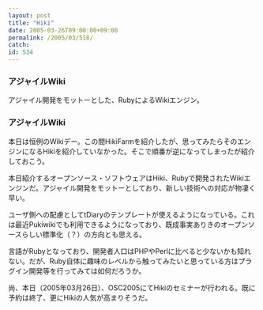 ```yaml
---
layout: post
title: "Hiki"
date: 2005-03-26T09:00:00+09:00
permalink: /2005/03/518/
catch: 
id: 534
---
```

### アジャイルWiki
  
アジャイル開発をモットーとした、RubyによるWikiエンジン。  
<!--more-->  

### アジャイルWiki
  

本日は恒例のWikiデー。この間HikiFarmを紹介したが、思ってみたらそのエンジンになるHikiを紹介していなかった。そこで順番が逆になってしまったが紹介しておこう。

  

本日紹介するオープンソース・ソフトウェアはHiki、Rubyで開発されたWikiエンジンだ。アジャイル開発をモットーとしており、新しい技術への対応が物凄く早い。

  

ユーザ側への配慮としてtDiaryのテンプレートが使えるようになっている。これは最近Pukiwikiでも利用できるようになっており、既成事実ありきのオープンソースらしい標準化（？）の方向とも思える。

  

言語がRubyとなっており、開発者人口はPHPやPerlに比べると少ないかも知れない。だが、Ruby自体に趣味のレベルから触ってみたいと思っている方はプラグイン開発等を行ってみては如何だろうか。

  

尚、本日（2005年03月26日）、OSC2005にてHikiのセミナーが行われる。既に予約は終了、更にHikiの人気が高まりそうだ。

